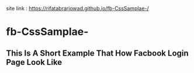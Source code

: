 site link : https://rifatabrarjowad.github.io/fb-CssSamplae-/
# fb-CssSamplae-
<h2>This Is A Short Example That How Facbook Login Page Look Like</h2>
